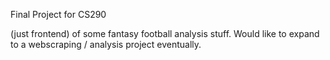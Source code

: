 Final Project for CS290

(just frontend) of some fantasy football analysis stuff. 
Would like to expand to a webscraping / analysis project eventually.
